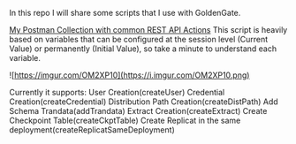 In this repo I will share some scripts that I use with GoldenGate.

[My Postman Collection with common REST API Actions](OGG.postman_collection.json)
This script is heavily based on variables that can be configured at the session level (Current Value) or permanently (Initial Value), so take a minute to understand each variable.

![https://imgur.com/OM2XP10](https://i.imgur.com/OM2XP10.png)

Currently it supports:
User Creation(createUser)
Credential Creation(createCredential)
Distribution Path Creation(createDistPath)
Add Schema Trandata(addTrandata)
Extract Creation(createExtract)
Create Checkpoint Table(createCkptTable)
Create Replicat in the same deployment(createReplicatSameDeployment)

